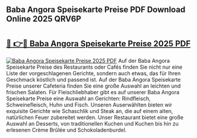 ## Baba Angora Speisekarte Preise PDF Download Online 2025 QRV6P

# <h2><a href="http://gc69lsy.nevu.top/?p=Baba+Angora+Speisekarte+Preise">🔗 👉🔴 Baba Angora Speisekarte Preise 2025 PDF</a></h2>

[![Baba Angora Speisekarte Preise 2025 PDF](https://i.imgur.com/dBaPXMq.png)](http://gc69lsy.nevu.top/?p=Baba+Angora+Speisekarte+Preise)
Auf der Baba Angora Speisekarte Preise des Restaurants oder Cafés finden Sie nicht nur eine Liste der vorgeschlagenen Gerichte, sondern auch etwas, das für Ihren Geschmack köstlich und passend ist. Auf der Baba Angora Speisekarte Preise unserer Cafeteria finden Sie eine große Auswahl an leichten und frischen Salaten. Für Fleischliebhaber gibt es auf unserer Baba Angora Speisekarte Preise eine Auswahl an Gerichten: Rindfleisch, Schweinefleisch, Huhn und Fisch. Unseren Auserwählten bieten wir exquisite Gerichte wie Schaschlik und Steak an, die auf einem alten, natürlichen Feuer zubereitet werden. Unser Restaurant bietet eine große Auswahl an Desserts, von traditionellen Kuchen und Kuchen bis hin zu erlesenen Crème Brûlée und Schokoladenburdel.
